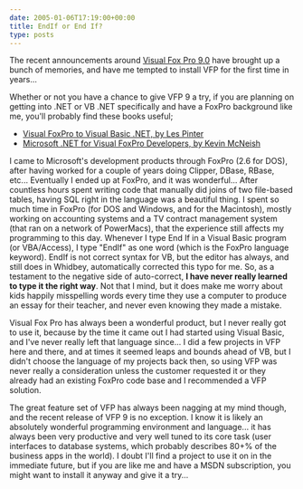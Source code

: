 ```yaml
---
date: 2005-01-06T17:19:00+00:00
title: EndIf or End If?
type: posts
---
```

The recent announcements around [Visual Fox Pro 9.0](https://msdn.microsoft.com/vfoxpro/productinfo/) have brought up a bunch of memories, and have me tempted to install VFP for the first time in years...

Whether or not you have a chance to give VFP 9 a try, if you are planning on getting into .NET or VB .NET specifically and have a FoxPro background like me, you'll probably find these books useful;

* [Visual FoxPro to Visual Basic .NET, by Les Pinter](https://www.amazon.com/exec/obidos/ASIN/0672326493/duncanmackenz-20?creative=327641&camp=14573&link_code=as1)
* [Microsoft .NET for Visual FoxPro Developers, by Kevin McNeish](https://www.amazon.com/exec/obidos/ASIN/1930919301/duncanmackenz-20?dev-t=mason-wrapper%26camp=2025%26link_code=xm2)

I came to Microsoft's development products through FoxPro (2.6 for DOS), after having worked for a couple of years doing Clipper, DBase, RBase, etc... Eventually I ended up at FoxPro, and it was wonderful... After countless hours spent writing code that manually did joins of two file-based tables, having SQL right in the language was a beautiful thing. I spent so much time in FoxPro (for DOS and Windows, and for the Macintosh), mostly working on accounting systems and a TV contract management system (that ran on a network of PowerMacs), that the experience still affects my programming to this day. Whenever I type End If in a Visual Basic program (or VBA/Access), I type "EndIf" as one word (which is the FoxPro language keyword). EndIf is not correct syntax for VB, but the editor has always, and still does in Whidbey, automatically corrected this typo for me. So, as a testament to the negative side of auto-correct, **I have never really learned to type it the right way**. Not that I mind, but it does make me worry about kids happily misspelling words every time they use a computer to produce an essay for their teacher, and never even knowing they made a mistake.

Visual Fox Pro has always been a wonderful product, but I never really got to use it, because by the time it came out I had started using Visual Basic, and I've never really left that language since... I did a few projects in VFP here and there, and at times it seemed leaps and bounds ahead of VB, but I didn't choose the language of my projects back then, so using VFP was never really a consideration unless the customer requested it or they already had an existing FoxPro code base and I recommended a VFP solution.

The great feature set of VFP has always been nagging at my mind though, and the recent release of VFP 9 is no exception. I know it is likely an absolutely wonderful programming environment and language... it has always been very productive and very well tuned to its core task (user interfaces to database systems, which probably describes 80+% of the business apps in the world). I doubt I'll find a project to use it on in the immediate future, but if you are like me and have a MSDN subscription, you might want to install it anyway and give it a try...
